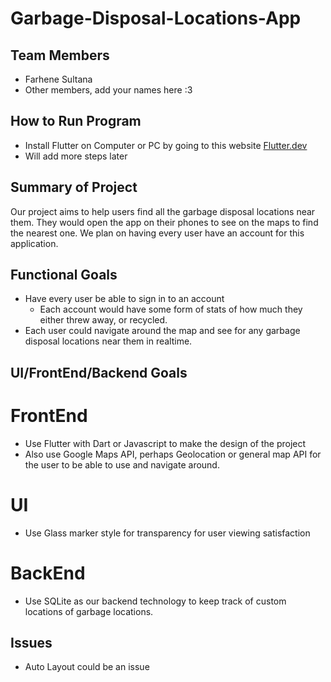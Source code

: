 # Garbage-Disposal-Locations-App
## Team Members
- Farhene Sultana
- Other members, add your names here :3 

## How to Run Program
- Install Flutter on Computer or PC by going to this website [Flutter.dev](https://flutter.dev/docs/get-started/install)
- Will add more steps later 

## Summary of Project
Our project aims to help users find all the garbage disposal locations near them. They would open the app on their phones to see on the maps to find the nearest one.
We plan on having every user have an account for this application.


## Functional Goals
- Have every user be able to sign in to an account
  - Each account would have some form of stats of how much they either threw away, or recycled.
- Each user could navigate around the map and see for any garbage disposal locations near them in realtime.

## UI/FrontEnd/Backend Goals

# FrontEnd
  - Use Flutter with Dart or Javascript to make the design of the project
  - Also use Google Maps API, perhaps Geolocation or general map API for the user to be able to use and navigate around.
# UI
  - Use Glass marker style for transparency for user viewing satisfaction
# BackEnd
  - Use SQLite as our backend technology to keep track of custom locations of garbage locations.


## Issues
- Auto Layout could be an issue
